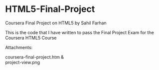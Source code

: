 # HTML5-Final-Project
Coursera Final Project on HTML5 by Sahil Farhan

This is the code that I have written to pass the Final Project Exam for the Coursera HTML5 Course

Attachments:

coursera-final-project.htm  &  
project-view.png



